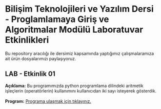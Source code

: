 # Bilişim Teknolojileri ve Yazılım Dersi - Proglamlamaya Giriş ve Algoritmalar Modülü Laboratuvar Etkinlikleri
Bu repository aracılığı ile dersimiz kapsamında yaptığımız çalışmalaramıza ait ürün dosyalarımızı paylaşıyoruz.
## LAB - Etkinlik 01
**Açıklama:** Bu programımızda python programlama dilindeki aritmetik işleçlerin (operatörlerin) kullanımını kullanıcıdan iki sayı isteyerek gösterdik.<br><br>
**Program:** [Programa ulaşmak için tıklayınız.](https://github.com/Haktan-AKCAY/PGA2028C/blob/main/lab01aritmetikIslec.py)
